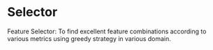 # Selector
Feature Selector: To find excellent feature combinations according to various metrics using greedy strategy in various domain.
